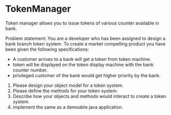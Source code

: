 # TokenManager
Token manager allows you to issue tokens of various counter available in bank. 

Problem statement:
You are a developer who has been assigned to design a bank branch token system. To create a market compelling product you have been given the following specifications:
- A customer arrives to a bank will get a token from token machine.
- token will be displayed on the token display machine with the bank counter number.
- privileged customer of the bank would get higher priority by the bank.   
1) Please design your object model for a token system.
2) Please define the methods for your token system. 
3) Describe how your objects and methods would interact to create a token system.
4) implement the same as a demoable java application.

 
